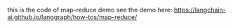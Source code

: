 this is the code of map-reduce demo
see the demo here:
https://langchain-ai.github.io/langgraph/how-tos/map-reduce/